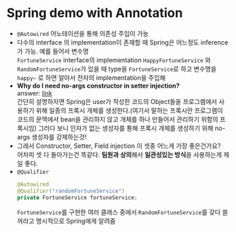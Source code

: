 # Spring demo with Annotation   
   
- `@Autowired` 어노테이션을 통해 의존성 주입이 가눙   
- 다수의 interface 의 implementation이 존재할 때 Spring은 어느정도 inference 가 가능. 예를 들어서 변수명   
`FortuneService` interface의 implementation `HappyFortuneService` 와 `RandomFortuneService`가 있을 때 type을 `FortuneService`로 하고 변수명을 `happy~` 로 하면 알아서 전자의 implementation을 주입해
- **Why do I need no-args constructor in setter injection?**   
answer: [link](https://stackoverflow.com/questions/48410451/why-do-i-need-a-no-args-constructor-to-use-applicationscoped-beans-with-construc)   
간단히 설명하자면 Spring은 user가 작성한 코드의 Object들을 프로그램에서 사용하기 위해 일종의 프록시 개체를 생성한다.(여기서 말하는 프록시란 프로그램이 코드의 문맥에서 bean을 관리하지 않고 개체를 하나 만들어서 관리하기 위함의 프록시임) 그러다 보니 인자가 없는 생성자를 통해 프록시 개체를 생성하기 위해 no-args 생성자를 강제하는것!
- 그래서 Constructor, Setter, Field injection 이 셋중 어느게 가장 좋은건가요?   
어차피 셋 다 돌아가는건 똑같다. **팀원과 상의**해서 **일관성있는 방식**을 사용하는게 제일 좋다.
- `@Qualifier`   
    ``` java
    @Autowired
    @Qualifier("randomFortuneService")
    private FortuneService fortuneService;
    ```   
  `FortuneService`를 구현한 여러 클래스 중에서 `RandomFortuneService`를 갖다 쓸꺼라고 명시적으로 Spring에게 알려줌